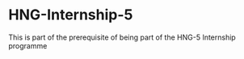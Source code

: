 # HNG-Internship-5
This is part of the prerequisite of being part of the HNG-5 Internship programme 
